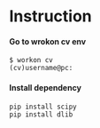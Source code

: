 # Instruction
#### Go to wrokon cv env
    $ workon cv
    (cv)username@pc:
#### Install dependency
    pip install scipy
    pip install dlib

